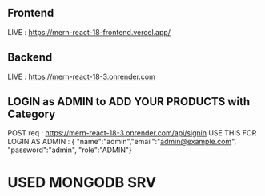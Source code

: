 ## Frontend
LIVE : https://mern-react-18-frontend.vercel.app/

## Backend
LIVE : https://mern-react-18-3.onrender.com

## LOGIN as ADMIN to ADD YOUR PRODUCTS with Category
POST req : https://mern-react-18-3.onrender.com/api/signin
USE THIS FOR LOGIN AS ADMIN : { "name":"admin","email":"admin@example.com", "password":"admin", "role":"ADMIN"}

# USED MONGODB SRV

